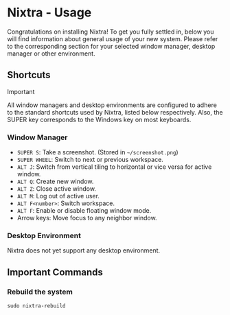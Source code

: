 # Nixtra - Usage

Congratulations on installing Nixtra! To get you fully settled in, below you will find information about general usage of your new system. Please refer to the corresponding section for your selected window manager, desktop manager or other environment.

## Shortcuts

> [!IMPORTANT]
> All window managers and desktop environments are configured to adhere to the standard shortcuts used by Nixtra, listed below respectively. Also, the SUPER key corresponds to the Windows key on most keyboards.

### Window Manager

- `SUPER S`: Take a screenshot. (Stored in `~/screenshot.png`)
- `SUPER WHEEL`: Switch to next or previous workspace.
- `ALT J`: Switch from vertical tiling to horizontal or vice versa for active window.
- `ALT Q`: Create new window.
- `ALT Z`: Close active window.
- `ALT M`: Log out of active user.
- `ALT F<number>`: Switch workspace.
- `ALT F`: Enable or disable floating window mode.
- Arrow keys: Move focus to any neighbor window.

### Desktop Environment

Nixtra does not yet support any desktop environment.

## Important Commands

### Rebuild the system

```
sudo nixtra-rebuild
```
